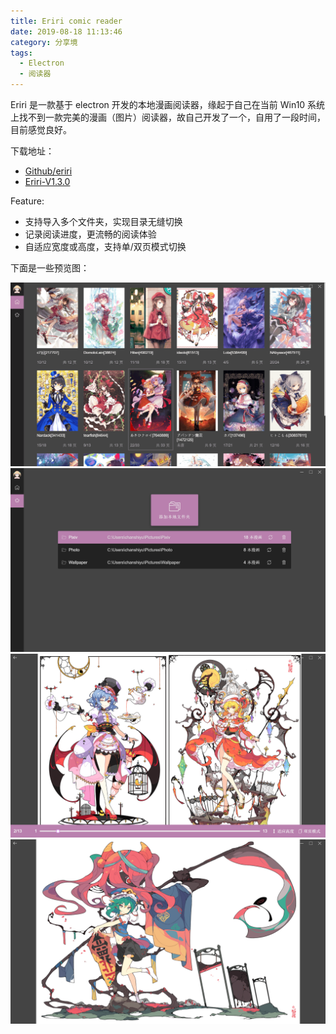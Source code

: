 ```yaml
---
title: Eriri comic reader
date: 2019-08-18 11:13:46
category: 分享境
tags:
  - Electron
  - 阅读器
---
```


Eriri 是一款基于 electron 开发的本地漫画阅读器，缘起于自己在当前 Win10 系统上找不到一款完美的漫画（图片）阅读器，故自己开发了一个，自用了一段时间，目前感觉良好。

下载地址：

- [Github/eriri](https://github.com/chanshiyucx/eriri)
- [Eriri-V1.3.0](https://github.com/chanshiyucx/eriri/releases/tag/1.3.0)

Feature:

- 支持导入多个文件夹，实现目录无缝切换
- 记录阅读进度，更流畅的阅读体验
- 自适应宽度或高度，支持单/双页模式切换

下面是一些预览图：

![首页列表](/IMAGES/2019/Eriri-comic-reader/eriri_首页列表.png)
![添加目录](/IMAGES/2019/Eriri-comic-reader/eriri_添加目录.png)
![双页模式](/IMAGES/2019/Eriri-comic-reader/eriri_双页模式.png)
![单页模式](/IMAGES/2019/Eriri-comic-reader/eriri_单页模式.png)
